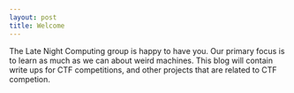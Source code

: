 ```yaml
---
layout: post
title: Welcome
---
```

The Late Night Computing group is happy to have you. Our primary focus is to learn as much as we can about weird machines. This blog will contain write ups for CTF competitions, and other projects that are related to CTF competion.
